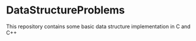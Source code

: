 # DataStructureProblems
This repository contains some basic data structure implementation in C and C++
